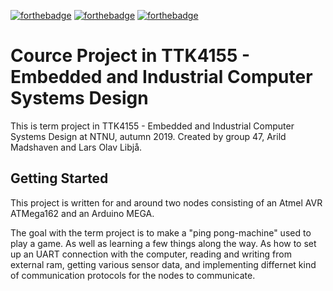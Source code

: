 [![forthebadge](https://forthebadge.com/images/badges/made-with-c.svg)](https://forthebadge.com)
[![forthebadge](https://forthebadge.com/images/badges/winter-is-coming.svg)](https://forthebadge.com)
[![forthebadge](https://forthebadge.com/images/badges/60-percent-of-the-time-works-every-time.svg)](https://forthebadge.com)

# Cource Project in TTK4155 - Embedded and Industrial Computer Systems Design

This is term project in TTK4155 - Embedded and Industrial Computer Systems Design at NTNU, autumn 2019. Created by group 47, Arild Madshaven and Lars Olav Libjå.

## Getting Started
This project is written for and around two nodes consisting of an Atmel AVR ATMega162 and an Arduino MEGA.

The goal with the term project is to make a "ping pong-machine" used to play a game. As well as learning a few things along the way. As how to set up an UART connection with the computer, reading and writing from external ram, getting various sensor data, and implementing differnet kind of communication protocols for the nodes to communicate.

